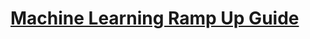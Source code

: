# **[Machine Learning Ramp Up Guide](https://training.resources.awscloud.com/get-certified-machine-learning-specialty/aws-ramp-up-guide-machine-learning-2)**


